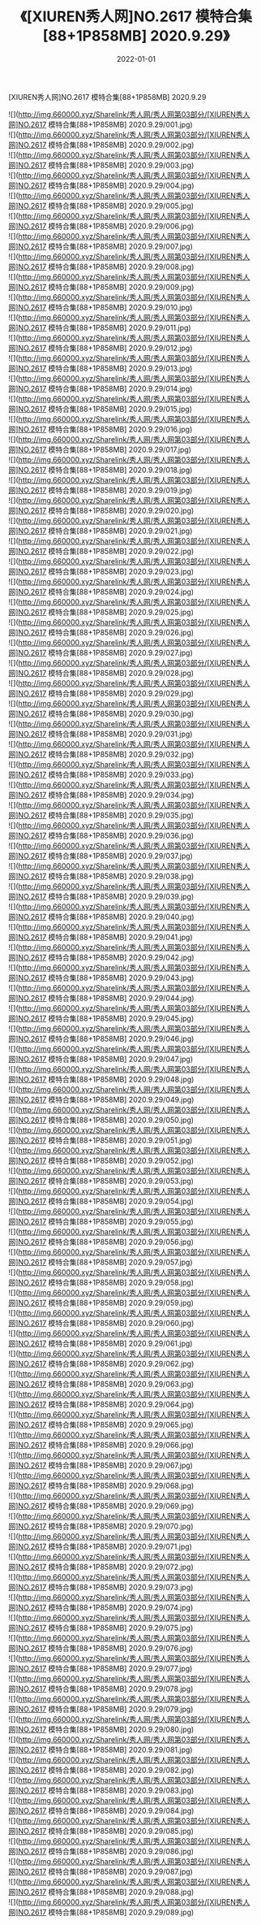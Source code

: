 ﻿---
layout: post
title:  《[XIUREN秀人网]NO.2617 模特合集[88+1P858MB] 2020.9.29》
date:   2022-01-01
img: http://img.660000.xyz/Sharelink/秀人网/秀人网第03部分/[XIUREN秀人网]NO.2617 模特合集[88+1P858MB] 2020.9.29/000.jpg
categories: [美女, 清纯, 唯美]
---

[XIUREN秀人网]NO.2617 模特合集[88+1P858MB] 2020.9.29

 ![](http://img.660000.xyz/Sharelink/秀人网/秀人网第03部分/[XIUREN秀人网]NO.2617 模特合集[88+1P858MB] 2020.9.29/001.jpg) <br>![](http://img.660000.xyz/Sharelink/秀人网/秀人网第03部分/[XIUREN秀人网]NO.2617 模特合集[88+1P858MB] 2020.9.29/002.jpg) <br>![](http://img.660000.xyz/Sharelink/秀人网/秀人网第03部分/[XIUREN秀人网]NO.2617 模特合集[88+1P858MB] 2020.9.29/003.jpg) <br>![](http://img.660000.xyz/Sharelink/秀人网/秀人网第03部分/[XIUREN秀人网]NO.2617 模特合集[88+1P858MB] 2020.9.29/004.jpg) <br>![](http://img.660000.xyz/Sharelink/秀人网/秀人网第03部分/[XIUREN秀人网]NO.2617 模特合集[88+1P858MB] 2020.9.29/005.jpg) <br>![](http://img.660000.xyz/Sharelink/秀人网/秀人网第03部分/[XIUREN秀人网]NO.2617 模特合集[88+1P858MB] 2020.9.29/006.jpg) <br>![](http://img.660000.xyz/Sharelink/秀人网/秀人网第03部分/[XIUREN秀人网]NO.2617 模特合集[88+1P858MB] 2020.9.29/007.jpg) <br>![](http://img.660000.xyz/Sharelink/秀人网/秀人网第03部分/[XIUREN秀人网]NO.2617 模特合集[88+1P858MB] 2020.9.29/008.jpg) <br>![](http://img.660000.xyz/Sharelink/秀人网/秀人网第03部分/[XIUREN秀人网]NO.2617 模特合集[88+1P858MB] 2020.9.29/009.jpg) <br>![](http://img.660000.xyz/Sharelink/秀人网/秀人网第03部分/[XIUREN秀人网]NO.2617 模特合集[88+1P858MB] 2020.9.29/010.jpg) <br>![](http://img.660000.xyz/Sharelink/秀人网/秀人网第03部分/[XIUREN秀人网]NO.2617 模特合集[88+1P858MB] 2020.9.29/011.jpg) <br>![](http://img.660000.xyz/Sharelink/秀人网/秀人网第03部分/[XIUREN秀人网]NO.2617 模特合集[88+1P858MB] 2020.9.29/012.jpg) <br>![](http://img.660000.xyz/Sharelink/秀人网/秀人网第03部分/[XIUREN秀人网]NO.2617 模特合集[88+1P858MB] 2020.9.29/013.jpg) <br>![](http://img.660000.xyz/Sharelink/秀人网/秀人网第03部分/[XIUREN秀人网]NO.2617 模特合集[88+1P858MB] 2020.9.29/014.jpg) <br>![](http://img.660000.xyz/Sharelink/秀人网/秀人网第03部分/[XIUREN秀人网]NO.2617 模特合集[88+1P858MB] 2020.9.29/015.jpg) <br>![](http://img.660000.xyz/Sharelink/秀人网/秀人网第03部分/[XIUREN秀人网]NO.2617 模特合集[88+1P858MB] 2020.9.29/016.jpg) <br>![](http://img.660000.xyz/Sharelink/秀人网/秀人网第03部分/[XIUREN秀人网]NO.2617 模特合集[88+1P858MB] 2020.9.29/017.jpg) <br>![](http://img.660000.xyz/Sharelink/秀人网/秀人网第03部分/[XIUREN秀人网]NO.2617 模特合集[88+1P858MB] 2020.9.29/018.jpg) <br>![](http://img.660000.xyz/Sharelink/秀人网/秀人网第03部分/[XIUREN秀人网]NO.2617 模特合集[88+1P858MB] 2020.9.29/019.jpg) <br>![](http://img.660000.xyz/Sharelink/秀人网/秀人网第03部分/[XIUREN秀人网]NO.2617 模特合集[88+1P858MB] 2020.9.29/020.jpg) <br>![](http://img.660000.xyz/Sharelink/秀人网/秀人网第03部分/[XIUREN秀人网]NO.2617 模特合集[88+1P858MB] 2020.9.29/021.jpg) <br>![](http://img.660000.xyz/Sharelink/秀人网/秀人网第03部分/[XIUREN秀人网]NO.2617 模特合集[88+1P858MB] 2020.9.29/022.jpg) <br>![](http://img.660000.xyz/Sharelink/秀人网/秀人网第03部分/[XIUREN秀人网]NO.2617 模特合集[88+1P858MB] 2020.9.29/023.jpg) <br>![](http://img.660000.xyz/Sharelink/秀人网/秀人网第03部分/[XIUREN秀人网]NO.2617 模特合集[88+1P858MB] 2020.9.29/024.jpg) <br>![](http://img.660000.xyz/Sharelink/秀人网/秀人网第03部分/[XIUREN秀人网]NO.2617 模特合集[88+1P858MB] 2020.9.29/025.jpg) <br>![](http://img.660000.xyz/Sharelink/秀人网/秀人网第03部分/[XIUREN秀人网]NO.2617 模特合集[88+1P858MB] 2020.9.29/026.jpg) <br>![](http://img.660000.xyz/Sharelink/秀人网/秀人网第03部分/[XIUREN秀人网]NO.2617 模特合集[88+1P858MB] 2020.9.29/027.jpg) <br>![](http://img.660000.xyz/Sharelink/秀人网/秀人网第03部分/[XIUREN秀人网]NO.2617 模特合集[88+1P858MB] 2020.9.29/028.jpg) <br>![](http://img.660000.xyz/Sharelink/秀人网/秀人网第03部分/[XIUREN秀人网]NO.2617 模特合集[88+1P858MB] 2020.9.29/029.jpg) <br>![](http://img.660000.xyz/Sharelink/秀人网/秀人网第03部分/[XIUREN秀人网]NO.2617 模特合集[88+1P858MB] 2020.9.29/030.jpg) <br>![](http://img.660000.xyz/Sharelink/秀人网/秀人网第03部分/[XIUREN秀人网]NO.2617 模特合集[88+1P858MB] 2020.9.29/031.jpg) <br>![](http://img.660000.xyz/Sharelink/秀人网/秀人网第03部分/[XIUREN秀人网]NO.2617 模特合集[88+1P858MB] 2020.9.29/032.jpg) <br>![](http://img.660000.xyz/Sharelink/秀人网/秀人网第03部分/[XIUREN秀人网]NO.2617 模特合集[88+1P858MB] 2020.9.29/033.jpg) <br>![](http://img.660000.xyz/Sharelink/秀人网/秀人网第03部分/[XIUREN秀人网]NO.2617 模特合集[88+1P858MB] 2020.9.29/034.jpg) <br>![](http://img.660000.xyz/Sharelink/秀人网/秀人网第03部分/[XIUREN秀人网]NO.2617 模特合集[88+1P858MB] 2020.9.29/035.jpg) <br>![](http://img.660000.xyz/Sharelink/秀人网/秀人网第03部分/[XIUREN秀人网]NO.2617 模特合集[88+1P858MB] 2020.9.29/036.jpg) <br>![](http://img.660000.xyz/Sharelink/秀人网/秀人网第03部分/[XIUREN秀人网]NO.2617 模特合集[88+1P858MB] 2020.9.29/037.jpg) <br>![](http://img.660000.xyz/Sharelink/秀人网/秀人网第03部分/[XIUREN秀人网]NO.2617 模特合集[88+1P858MB] 2020.9.29/038.jpg) <br>![](http://img.660000.xyz/Sharelink/秀人网/秀人网第03部分/[XIUREN秀人网]NO.2617 模特合集[88+1P858MB] 2020.9.29/039.jpg) <br>![](http://img.660000.xyz/Sharelink/秀人网/秀人网第03部分/[XIUREN秀人网]NO.2617 模特合集[88+1P858MB] 2020.9.29/040.jpg) <br>![](http://img.660000.xyz/Sharelink/秀人网/秀人网第03部分/[XIUREN秀人网]NO.2617 模特合集[88+1P858MB] 2020.9.29/041.jpg) <br>![](http://img.660000.xyz/Sharelink/秀人网/秀人网第03部分/[XIUREN秀人网]NO.2617 模特合集[88+1P858MB] 2020.9.29/042.jpg) <br>![](http://img.660000.xyz/Sharelink/秀人网/秀人网第03部分/[XIUREN秀人网]NO.2617 模特合集[88+1P858MB] 2020.9.29/043.jpg) <br>![](http://img.660000.xyz/Sharelink/秀人网/秀人网第03部分/[XIUREN秀人网]NO.2617 模特合集[88+1P858MB] 2020.9.29/044.jpg) <br>![](http://img.660000.xyz/Sharelink/秀人网/秀人网第03部分/[XIUREN秀人网]NO.2617 模特合集[88+1P858MB] 2020.9.29/045.jpg) <br>![](http://img.660000.xyz/Sharelink/秀人网/秀人网第03部分/[XIUREN秀人网]NO.2617 模特合集[88+1P858MB] 2020.9.29/046.jpg) <br>![](http://img.660000.xyz/Sharelink/秀人网/秀人网第03部分/[XIUREN秀人网]NO.2617 模特合集[88+1P858MB] 2020.9.29/047.jpg) <br>![](http://img.660000.xyz/Sharelink/秀人网/秀人网第03部分/[XIUREN秀人网]NO.2617 模特合集[88+1P858MB] 2020.9.29/048.jpg) <br>![](http://img.660000.xyz/Sharelink/秀人网/秀人网第03部分/[XIUREN秀人网]NO.2617 模特合集[88+1P858MB] 2020.9.29/049.jpg) <br>![](http://img.660000.xyz/Sharelink/秀人网/秀人网第03部分/[XIUREN秀人网]NO.2617 模特合集[88+1P858MB] 2020.9.29/050.jpg) <br>![](http://img.660000.xyz/Sharelink/秀人网/秀人网第03部分/[XIUREN秀人网]NO.2617 模特合集[88+1P858MB] 2020.9.29/051.jpg) <br>![](http://img.660000.xyz/Sharelink/秀人网/秀人网第03部分/[XIUREN秀人网]NO.2617 模特合集[88+1P858MB] 2020.9.29/052.jpg) <br>![](http://img.660000.xyz/Sharelink/秀人网/秀人网第03部分/[XIUREN秀人网]NO.2617 模特合集[88+1P858MB] 2020.9.29/053.jpg) <br>![](http://img.660000.xyz/Sharelink/秀人网/秀人网第03部分/[XIUREN秀人网]NO.2617 模特合集[88+1P858MB] 2020.9.29/054.jpg) <br>![](http://img.660000.xyz/Sharelink/秀人网/秀人网第03部分/[XIUREN秀人网]NO.2617 模特合集[88+1P858MB] 2020.9.29/055.jpg) <br>![](http://img.660000.xyz/Sharelink/秀人网/秀人网第03部分/[XIUREN秀人网]NO.2617 模特合集[88+1P858MB] 2020.9.29/056.jpg) <br>![](http://img.660000.xyz/Sharelink/秀人网/秀人网第03部分/[XIUREN秀人网]NO.2617 模特合集[88+1P858MB] 2020.9.29/057.jpg) <br>![](http://img.660000.xyz/Sharelink/秀人网/秀人网第03部分/[XIUREN秀人网]NO.2617 模特合集[88+1P858MB] 2020.9.29/058.jpg) <br>![](http://img.660000.xyz/Sharelink/秀人网/秀人网第03部分/[XIUREN秀人网]NO.2617 模特合集[88+1P858MB] 2020.9.29/059.jpg) <br>![](http://img.660000.xyz/Sharelink/秀人网/秀人网第03部分/[XIUREN秀人网]NO.2617 模特合集[88+1P858MB] 2020.9.29/060.jpg) <br>![](http://img.660000.xyz/Sharelink/秀人网/秀人网第03部分/[XIUREN秀人网]NO.2617 模特合集[88+1P858MB] 2020.9.29/061.jpg) <br>![](http://img.660000.xyz/Sharelink/秀人网/秀人网第03部分/[XIUREN秀人网]NO.2617 模特合集[88+1P858MB] 2020.9.29/062.jpg) <br>![](http://img.660000.xyz/Sharelink/秀人网/秀人网第03部分/[XIUREN秀人网]NO.2617 模特合集[88+1P858MB] 2020.9.29/063.jpg) <br>![](http://img.660000.xyz/Sharelink/秀人网/秀人网第03部分/[XIUREN秀人网]NO.2617 模特合集[88+1P858MB] 2020.9.29/064.jpg) <br>![](http://img.660000.xyz/Sharelink/秀人网/秀人网第03部分/[XIUREN秀人网]NO.2617 模特合集[88+1P858MB] 2020.9.29/065.jpg) <br>![](http://img.660000.xyz/Sharelink/秀人网/秀人网第03部分/[XIUREN秀人网]NO.2617 模特合集[88+1P858MB] 2020.9.29/066.jpg) <br>![](http://img.660000.xyz/Sharelink/秀人网/秀人网第03部分/[XIUREN秀人网]NO.2617 模特合集[88+1P858MB] 2020.9.29/067.jpg) <br>![](http://img.660000.xyz/Sharelink/秀人网/秀人网第03部分/[XIUREN秀人网]NO.2617 模特合集[88+1P858MB] 2020.9.29/068.jpg) <br>![](http://img.660000.xyz/Sharelink/秀人网/秀人网第03部分/[XIUREN秀人网]NO.2617 模特合集[88+1P858MB] 2020.9.29/069.jpg) <br>![](http://img.660000.xyz/Sharelink/秀人网/秀人网第03部分/[XIUREN秀人网]NO.2617 模特合集[88+1P858MB] 2020.9.29/070.jpg) <br>![](http://img.660000.xyz/Sharelink/秀人网/秀人网第03部分/[XIUREN秀人网]NO.2617 模特合集[88+1P858MB] 2020.9.29/071.jpg) <br>![](http://img.660000.xyz/Sharelink/秀人网/秀人网第03部分/[XIUREN秀人网]NO.2617 模特合集[88+1P858MB] 2020.9.29/072.jpg) <br>![](http://img.660000.xyz/Sharelink/秀人网/秀人网第03部分/[XIUREN秀人网]NO.2617 模特合集[88+1P858MB] 2020.9.29/073.jpg) <br>![](http://img.660000.xyz/Sharelink/秀人网/秀人网第03部分/[XIUREN秀人网]NO.2617 模特合集[88+1P858MB] 2020.9.29/074.jpg) <br>![](http://img.660000.xyz/Sharelink/秀人网/秀人网第03部分/[XIUREN秀人网]NO.2617 模特合集[88+1P858MB] 2020.9.29/075.jpg) <br>![](http://img.660000.xyz/Sharelink/秀人网/秀人网第03部分/[XIUREN秀人网]NO.2617 模特合集[88+1P858MB] 2020.9.29/076.jpg) <br>![](http://img.660000.xyz/Sharelink/秀人网/秀人网第03部分/[XIUREN秀人网]NO.2617 模特合集[88+1P858MB] 2020.9.29/077.jpg) <br>![](http://img.660000.xyz/Sharelink/秀人网/秀人网第03部分/[XIUREN秀人网]NO.2617 模特合集[88+1P858MB] 2020.9.29/078.jpg) <br>![](http://img.660000.xyz/Sharelink/秀人网/秀人网第03部分/[XIUREN秀人网]NO.2617 模特合集[88+1P858MB] 2020.9.29/079.jpg) <br>![](http://img.660000.xyz/Sharelink/秀人网/秀人网第03部分/[XIUREN秀人网]NO.2617 模特合集[88+1P858MB] 2020.9.29/080.jpg) <br>![](http://img.660000.xyz/Sharelink/秀人网/秀人网第03部分/[XIUREN秀人网]NO.2617 模特合集[88+1P858MB] 2020.9.29/081.jpg) <br>![](http://img.660000.xyz/Sharelink/秀人网/秀人网第03部分/[XIUREN秀人网]NO.2617 模特合集[88+1P858MB] 2020.9.29/082.jpg) <br>![](http://img.660000.xyz/Sharelink/秀人网/秀人网第03部分/[XIUREN秀人网]NO.2617 模特合集[88+1P858MB] 2020.9.29/083.jpg) <br>![](http://img.660000.xyz/Sharelink/秀人网/秀人网第03部分/[XIUREN秀人网]NO.2617 模特合集[88+1P858MB] 2020.9.29/084.jpg) <br>![](http://img.660000.xyz/Sharelink/秀人网/秀人网第03部分/[XIUREN秀人网]NO.2617 模特合集[88+1P858MB] 2020.9.29/085.jpg) <br>![](http://img.660000.xyz/Sharelink/秀人网/秀人网第03部分/[XIUREN秀人网]NO.2617 模特合集[88+1P858MB] 2020.9.29/086.jpg) <br>![](http://img.660000.xyz/Sharelink/秀人网/秀人网第03部分/[XIUREN秀人网]NO.2617 模特合集[88+1P858MB] 2020.9.29/087.jpg) <br>![](http://img.660000.xyz/Sharelink/秀人网/秀人网第03部分/[XIUREN秀人网]NO.2617 模特合集[88+1P858MB] 2020.9.29/088.jpg) <br>![](http://img.660000.xyz/Sharelink/秀人网/秀人网第03部分/[XIUREN秀人网]NO.2617 模特合集[88+1P858MB] 2020.9.29/089.jpg) <br>